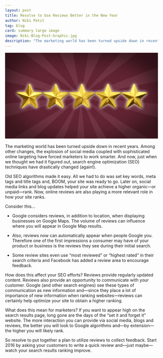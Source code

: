 ```yaml
---
layout: post
title: Resolve to Use Reviews Better in the New Year
author: Niki Petit
tag: blog
card: summary large image
image: Niki-Blog-Post-Graphic.jpg
description: "The marketing world has been turned upside down in recent years.  Among other changes, the explosion of social media coupled with sophisticated online targeting have forced marketers to work smarter."
---
```

![5 Star Reviews Graphic](/img/Niki-Blog-Post-Graphic.jpg)

The marketing world has been turned upside down in recent years.  Among other changes, the explosion of social media coupled with sophisticated online targeting have forced marketers to work smarter.  And now, just when we thought we had it figured out, search engine optimization (SEO) techniques have drastically changed (again!).

Old SEO algorithms made it easy. All we had to do was set key words, meta tags and title tags and, BOOM, your site was ready to go.  Later on, social media links and blog updates helped your site achieve a higher organic&mdash;or unpaid&mdash;rank. Now, online reviews are also playing a more relevant role in how your site ranks.  

Consider this...

  * Google considers reviews, in addition to location, when displaying businesses on Google Maps. The volume of reviews can influence where you will appear in Google Map results.

  * Also, reviews now can automatically appear when people Google you.  Therefore one of the first impressions a consumer may have of your product or business is the reviews they see during their initial search.

  * Some review sites even use “most reviewed” or “highest rated” in their search criteria and Facebook has added a review area to encourage feedback.

How does this affect your SEO efforts? Reviews provide regularly updated content.  Reviews also provide an opportunity to communicate with your customer.  Google (and other search engines) see these types of communication as new information and&mdash;since they place a lot of importance of new information when ranking websites&mdash;reviews can certainly help optimize your site to obtain a higher ranking.

What does this mean for marketers? If you want to appear high on the search results page, long gone are the days of the “set it and forget it” website.  The more interaction you can provide via social media, blogs and reviews, the better you will look to Google algorithms and&mdash;by extension&mdash;the higher you will likely rank.

So resolve to put together a plan to utilize reviews to collect feedback. Start 2016 by asking your customers to write a quick review and&mdash;just maybe&mdash;watch your search results ranking improve.  
